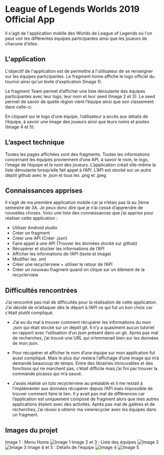 # League of Legends Worlds 2019 Official App

Il s'agit de l'application mobile des Worlds de League of Legends où l'on peut voir les différentes équipes participantes ainsi que les joueurs de chacune d'elles.

## L'application
L'objectif de l'application est de permettre à l'utilisateur de se renseigner sur les équipes participantes.
Le fragment home affiche le logo officiel du tournoi ainsi qu'un texte d'explication (Image 1).
 
Le fragment Team permet d’afficher une liste déroulante des équipes participantes avec leur logo, leur nom et leur seed (Image 2 et 3).
Le seed permet de savoir de quelle région vient l’équipe ainsi que son classement dans celle-ci.

 
 

En cliquant sur le logo d’une équipe, l’utilisateur a accès aux détails de l’équipe, à savoir une image des joueurs ainsi que leurs noms et postes (Image 4 et 5).
 
 
## L’aspect technique
Toutes les pages affichées sont des fragments.
Toutes les informations concernant les équipes proviennent d’une API, à savoir le nom, le logo, l’image de l’équipe et le nom des joueurs.
L’application créait elle-même la liste déroulante lorsqu’elle fait appel à l’API.
L’API est stocké sur un autre dépôt github avec le .json et tous les .png et .jpeg

## Connaissances apprises
Il s’agit de ma première application mobile car je n’étais pas là au 2ème semestre de 3A.
Je peux donc dire que je n’ai cessé d’apprendre de nouvelles choses.
Voici une liste des connaissances que j’ai apprise pour réaliser cette application :
-	Utiliser Android studio
-	Créer un fragment
-	Créer une API (Créer .json)
-	Faire appel à une API (Trouver les données stocké sur github)
-	Récupérer et stocker les informations de l’API
-	Afficher les informations de l’API (texte et image)
-	Modifier les .xml
-	Créer une recyclerview + utiliser le retour de l’API
-	Créer un nouveau fragment quand on clique sur un élément de la recyclerview

## Difficultés rencontrées
J’ai rencontré pas mal de difficultés pour la réalisation de cette application.
J’ai décidé de m’attaquer dès le départ à l’API ce qui fut un bon choix car c’était plutôt compliqué.
-	J’ai eu du mal à trouver comment récupérer les informations du mon .json qui était stocké sur un dépôt git. Il n’y a quasiment aucun tutoriel en rapport avec l’utilisation d’un json présent dans un git. Après pas mal de recherches, j’ai trouvé une URL qui m’emmenait bien sur les données de mon json.

-	Pour récupérer et afficher le nom d’une équipe sur mon application fut aussi compliqué. Mais le plus dur restera l’affichage d’une image qui m’a demandé beaucoup de temps. Entre des librairies introuvables et des fonctions qui ne marchent pas, c’était difficile mais j’ai fini par trouver la commande picasso qui m’a sauvé.

-	J’avais réalisé un tuto recyclerview au préalable et il me restait à l’implémenter aux données récupérer depuis l’API mais impossible de trouver comment faire le lien. Il y avait pas mal de différences car l’application est uniquement composé de fragment alors que mes autres applications étaient avec des activités. Après pas mal de galères et de recherches, j’ai réussi à obtenir ma viewrecycler avec les équipes dans un fragment.

## Images du projet
Image 1 : Menu Home
![Image 1](https://raw.githubusercontent.com/Seb-Ber/repository-premier-app/master/Screenshot1.jpg)
Image 2 et 3 : Liste des équipes
![Image 2](https://raw.githubusercontent.com/Seb-Ber/repository-premier-app/master/Screenshot2.jpg)
![Image 3](https://raw.githubusercontent.com/Seb-Ber/repository-premier-app/master/Screenshot3.jpg)
Image 4 et 5 : Détails de l'équipe
![Image 4](https://raw.githubusercontent.com/Seb-Ber/repository-premier-app/master/Screenshot4.jpg)
![Image 5](https://raw.githubusercontent.com/Seb-Ber/repository-premier-app/master/Screenshot5.jpg)
